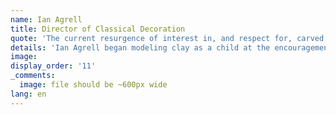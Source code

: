 ```yaml
---
name: Ian Agrell
title: Director of Classical Decoration
quote: 'The current resurgence of interest in, and respect for, carved ornamentation is inspiring. I look forward to continuing to develop this extraordinary art.'
details: 'Ian Agrell began modeling clay as a child at the encouragement of his parents. This love of working in three dimensions led him to first study woodcarving in 1961. Twenty years later, Ian was elected to the Master Carvers Association, a prestigious society of wood and stone carvers in the United Kingdom.    In 1986, Ian moved to the United States to take on larger residential projects and to teach classical carving. Since then he and his team have been honored with commissions including Fulham Palace, Hampton Court, the United Kingdom Houses of Parliament, the Utah Governor’s Mansion and a throne for Pope Saint John Paul.   After twenty years of partnering with Merritt on large high-end residential projects, Agrell Architectural Carving was acquired and now operates as Merritt’s in-house classical decoration team.  Ian oversees all classical decoration operations for Merritt as well as staff training and program development.   Ian is passionate about maintaining the art of classical woodcarving and to ensure the future of these unique skills, thirty years ago he founded the School of Classical Woodcarving where he teaches several classes each year.'
image:
display_order: '11'
_comments:
  image: file should be ~600px wide
lang: en
---
```

